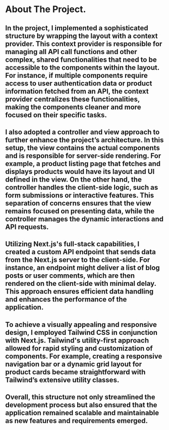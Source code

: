 # About The Project.

## In the project, I implemented a sophisticated structure by wrapping the layout with a context provider. This context provider is responsible for managing all API call functions and other complex, shared functionalities that need to be accessible to the components within the layout. For instance, if multiple components require access to user authentication data or product information fetched from an API, the context provider centralizes these functionalities, making the components cleaner and more focused on their specific tasks.

## I also adopted a controller and view approach to further enhance the project’s architecture. In this setup, the view contains the actual components and is responsible for server-side rendering. For example, a product listing page that fetches and displays products would have its layout and UI defined in the view. On the other hand, the controller handles the client-side logic, such as form submissions or interactive features. This separation of concerns ensures that the view remains focused on presenting data, while the controller manages the dynamic interactions and API requests.

## Utilizing Next.js's full-stack capabilities, I created a custom API endpoint that sends data from the Next.js server to the client-side. For instance, an endpoint might deliver a list of blog posts or user comments, which are then rendered on the client-side with minimal delay. This approach ensures efficient data handling and enhances the performance of the application.

## To achieve a visually appealing and responsive design, I employed Tailwind CSS in conjunction with Next.js. Tailwind's utility-first approach allowed for rapid styling and customization of components. For example, creating a responsive navigation bar or a dynamic grid layout for product cards became straightforward with Tailwind’s extensive utility classes.

## Overall, this structure not only streamlined the development process but also ensured that the application remained scalable and maintainable as new features and requirements emerged.
